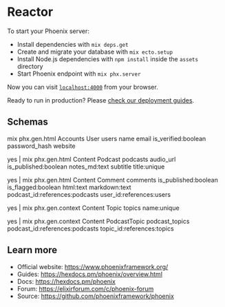 # Reactor

To start your Phoenix server:

  * Install dependencies with `mix deps.get`
  * Create and migrate your database with `mix ecto.setup`
  * Install Node.js dependencies with `npm install` inside the `assets` directory
  * Start Phoenix endpoint with `mix phx.server`

Now you can visit [`localhost:4000`](http://localhost:4000) from your browser.

Ready to run in production? Please [check our deployment guides](https://hexdocs.pm/phoenix/deployment.html).

## Schemas

mix phx.gen.html Accounts User users name email is_verified:boolean password_hash website

yes | mix phx.gen.html Content Podcast podcasts audio_url is_published:boolean notes_md:text subtitle title:unique

yes | mix phx.gen.html Content Comment comments is_published:boolean is_flagged:boolean html:text markdown:text podcast_id:references:podcasts user_id:references:users

yes | mix phx.gen.context Content Topic topics name:unique

yes | mix phx.gen.context Content PodcastTopic podcast_topics podcast_id:references:podcasts topic_id:references:topics

## Learn more

* Official website: https://www.phoenixframework.org/
* Guides: https://hexdocs.pm/phoenix/overview.html
* Docs: https://hexdocs.pm/phoenix
* Forum: https://elixirforum.com/c/phoenix-forum
* Source: https://github.com/phoenixframework/phoenix
